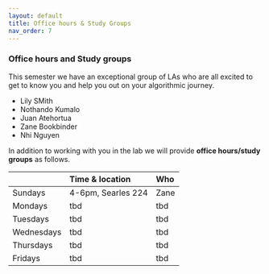 ```yaml
---
layout: default 
title: Office hours & Study Groups 
nav_order: 7
---
```



### Office hours and Study groups 

This semester we have an exceptional group of LAs who are all excited to get to know you and help you out on your algorithmic journey. 

 * Lily SMith  
 * Nothando Kumalo 
 * Juan Atehortua 
 * Zane Bookbinder
 * Nhi Nguyen 



In addition to working with you in the lab we will provide **office hours/study groups** as follows. 


|              |   Time  & location     | Who  |
|:-------------|:-------------|:---------------|
| Sundays      | 4-6pm, Searles 224  | Zane |
| Mondays      | tbd  | tbd  |
| Tuesdays     | tbd  | tbd  |
| Wednesdays   | tbd  | tbd  |
| Thursdays    | tbd  | tbd  |
| Fridays    | tbd  | tbd  |



